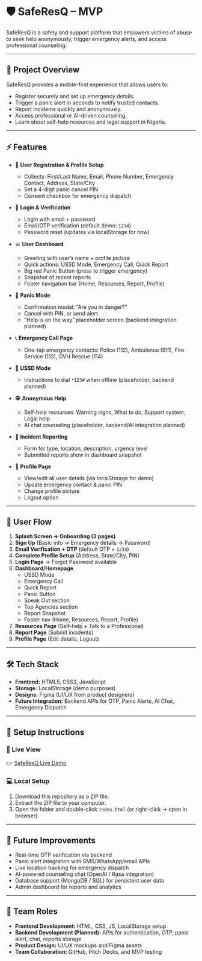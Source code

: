# 🛡️ SafeResQ – MVP  

SafeResQ is a safety and support platform that empowers victims of abuse to seek help anonymously, trigger emergency alerts, and access professional counseling.  

---

## 📌 Project Overview  

SafeResQ provides a mobile-first experience that allows users to:  
- Register securely and set up emergency details.  
- Trigger a panic alert in seconds to notify trusted contacts.  
- Report incidents quickly and anonymously.  
- Access professional or AI-driven counseling.  
- Learn about self-help resources and legal support in Nigeria.  

---

## ⚡ Features  

- 📝 **User Registration & Profile Setup**  
  - Collects: First/Last Name, Email, Phone Number, Emergency Contact, Address, State/City  
  - Set a 4-digit panic cancel PIN  
  - Consent checkbox for emergency dispatch  

- 🔑 **Login & Verification**  
  - Login with email + password  
  - Email/OTP verification (default demo: `1234`)  
  - Password reset (updates via localStorage for now)  

- 📊 **User Dashboard**  
  - Greeting with user’s name + profile picture  
  - Quick actions: USSD Mode, Emergency Call, Quick Report  
  - Big red Panic Button (press to trigger emergency)  
  - Snapshot of recent reports  
  - Footer navigation bar (Home, Resources, Report, Profile)  

- 🚨 **Panic Mode**  
  - Confirmation modal: “Are you in danger?”  
  - Cancel with PIN, or send alert  
  - “Help is on the way” placeholder screen (backend integration planned)  

- 📞 **Emergency Call Page**  
  - One-tap emergency contacts: Police (112), Ambulance (911), Fire Service (113), OVH Rescue (114)  

- 📱 **USSD Mode**  
  - Instructions to dial `*123#` when offline (placeholder, backend planned)  

- 🕵️ **Anonymous Help**  
  - Self-help resources: Warning signs, What to do, Support system, Legal help  
  - AI chat counseling (placeholder, backend/AI integration planned)  

- 📝 **Incident Reporting**  
  - Form for type, location, description, urgency level  
  - Submitted reports show in dashboard snapshot  

- 👤 **Profile Page**  
  - View/edit all user details (via localStorage for demo)  
  - Update emergency contact & panic PIN  
  - Change profile picture  
  - Logout option  

---

## 🧭 User Flow  

1. **Splash Screen → Onboarding (3 pages)**  
2. **Sign Up** (Basic info → Emergency details → Password)  
3. **Email Verification + OTP** (default OTP = `1234`)  
4. **Complete Profile Setup** (Address, State/City, PIN)  
5. **Login Page** → Forgot Password available  
6. **Dashboard/Homepage**  
   - USSD Mode  
   - Emergency Call  
   - Quick Report  
   - Panic Button  
   - Speak Out section  
   - Top Agencies section  
   - Report Snapshot  
   - Footer nav (Home, Resources, Report, Profile)  
7. **Resources Page** (Self-help + Talk to a Professional)  
8. **Report Page** (Submit incidents)  
9. **Profile Page** (Edit details, Logout)  

---

## 🛠️ Tech Stack  

- **Frontend:** HTML5, CSS3, JavaScript  
- **Storage:** LocalStorage (demo purposes)  
- **Designs:** Figma (UI/UX from product designers)  
- **Future Integration:** Backend APIs for OTP, Panic Alerts, AI Chat, Emergency Dispatch  

---

## 🚀 Setup Instructions  

### 🔗 Live View  
👉 [SafeResQ Live Demo]( https://inventorsdev.github.io/NGB-Team-Alpha-Force-frontend-updated/ )  

### 💻 Local Setup  
1. Download this repository as a ZIP file.  
2. Extract the ZIP file to your computer.  
3. Open the folder and double-click `index.html` (or right-click → open in browser).  

---

## 🔮 Future Improvements  

- Real-time OTP verification via backend  
- Panic alert integration with SMS/WhatsApp/email APIs  
- Live location tracking for emergency dispatch  
- AI-powered counseling chat (OpenAI / Rasa integration)  
- Database support (MongoDB / SQL) for persistent user data  
- Admin dashboard for reports and analytics  

---

## 👥 Team Roles  

- **Frontend Development:** HTML, CSS, JS, LocalStorage setup  
- **Backend Development (Planned):** APIs for authentication, OTP, panic alert, chat, reports storage  
- **Product Design:** UI/UX mockups and Figma assets  
- **Team Collaboration:** GitHub, Pitch Decks, and MVP testing  
